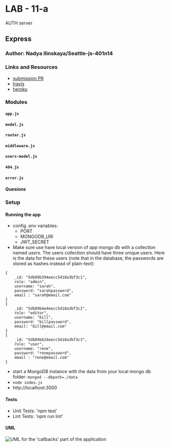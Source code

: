 # LAB - 11-a 
AUTH server

## Express

### Author: Nadya Ilinskaya/Seattle-js-401n14

### Links and Resources
* [submission PR](https://github.com/nadili-401-advanced-javascript/lab-11-a/pull/1)
* [travis](https://travis-ci.com/nadili-401-advanced-javascript/lab-11-a)
* [heroku](https://nadili-lab-11-a.herokuapp.com/)


### Modules
#### `app.js`
#### `model.js`
#### `router.js`
#### `middleware.js`
#### `users-model.js`
#### `404.js`
#### `error.js`

#### Quesions

### Setup

#### Running the app
* config .env variables:
    * PORT
    * MONGODB_URI
    * JWT_SECRET
* Make sure use have local version of *app* mongo db with a collection named *users*.
The users collection should have three unique users. Here is the data for these users (note that in the database, the passwords are stored as hashes instead of plain-text):
```
{
    _id: "5db89b394eecc5418a3bf3c1",
    role: "admin",
    username: "sarah",
    password: "sarahpassword",
    email : "sarah@email.com"
}
{
    _id: "5db89b4e4eecc5418a3bf3c2",
    role: "editor",
    username: "bill",
    password: "billpassword",
    email: "bill@email.com"
}
{
    _id: "5db89b624eecc5418a3bf3c3",
    role: "user",
    username: "rene",
    password: "renepassword",
    email : "rene@email.com"
} 
```
* start a MongoDB instance with the data from your local mongo db folder: `mongod --dbpath=./data`
* `node index.js`
* http://localhost:3000

  
#### Tests
* Unit Tests: 'npm test'
* Lint Tests: 'npm run lint' 


#### UML
![ UML for the 'callbacks' part of the application ](/assets/lab-10-uml.jpg)